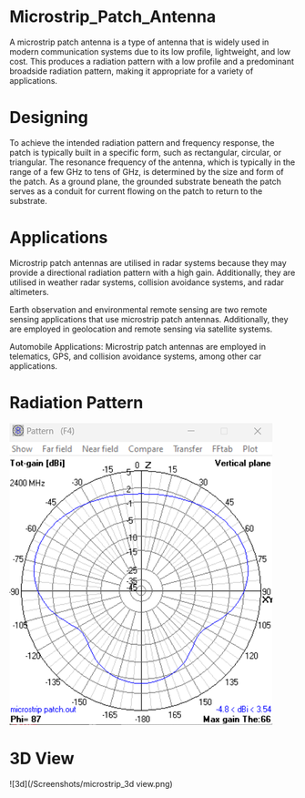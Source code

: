 
# Microstrip_Patch_Antenna

A microstrip patch antenna is a type of antenna that is widely used in modern communication systems due to its low profile, lightweight, and low cost. This produces a radiation pattern with a low profile and a predominant broadside radiation pattern, making it appropriate for a variety of applications.

# Designing
To achieve the intended radiation pattern and frequency response, the patch is typically built in a specific form, such as rectangular, circular, or triangular. The resonance frequency of the antenna, which is typically in the range of a few GHz to tens of GHz, is determined by the size and form of the patch. As a ground plane, the grounded substrate beneath the patch serves as a conduit for current flowing on the patch to return to the substrate.

# Applications
Microstrip patch antennas are utilised in radar systems because they may provide a directional radiation pattern with a high gain. Additionally, they are utilised in weather radar systems, collision avoidance systems, and radar altimeters.

Earth observation and environmental remote sensing are two remote sensing applications that use microstrip patch antennas. Additionally, they are employed in geolocation and remote sensing via satellite systems.

Automobile Applications: Microstrip patch antennas are employed in telematics, GPS, and collision avoidance systems, among other car applications.

# Radiation Pattern
![Radiation](/Screenshots/microstrip_radiation.png)

# 3D View
![3d](/Screenshots/microstrip_3d view.png)




